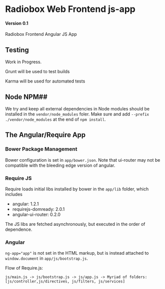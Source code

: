 Radiobox Web Frontend js-app
===============
#### Version 0.1 ####

Radiobox Frontend Angular JS App

## Testing ##

Work in Progress. 

Grunt will be used to test builds

Karma will be used for automated tests


## Node NPM##

We try and keep all external dependencies in Node modules should be installed in the `vendor/node_modules` foler. Make sure and add `--prefix ./vendor/node_modules` at the end of  `npm install`.

## The Angular/Require App ##

### Bower Package Management ###

Bower configuration is set in `app/bower.json`. Note that ui-router may not be compatible with the bleeding edge version of angular.

### Require JS ###

Require loads initial libs installed by bower in the `app/lib` folder, which includes

*  angular: 1.2.1
*  requirejs-domready: 2.0.1
*  angular-ui-router: 0.2.0

The JS libs are fetched asynchronously, but executed in the order of dependence.

### Angular ###

`ng-app="app"` is not set in the HTML markup, but is instead attached to `window.document` in `app/js/bootstrap.js`.

Flow of Require.js:

    js/main.js -> js/bootstrap.js -> js/app.js -> Myriad of folders: [js/controller,js/directives, js/filters, js/services]
